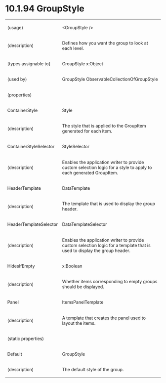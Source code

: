 <html dir="LTR" xmlns:mshelp="http://msdn.microsoft.com/mshelp" xmlns:ddue="http://ddue.schemas.microsoft.com/authoring/2003/5" xmlns:xlink="http://www.w3.org/1999/xlink" xmlns:tool="http://www.microsoft.com/tooltip"><body><input type="hidden" id="userDataCache" class="userDataStyle"><input type="hidden" id="hiddenScrollOffset"><img id="dropDownImage" style="display:none; height:0; width:0;" src="../local/drpdown.gif"><img id="dropDownHoverImage" style="display:none; height:0; width:0;" src="../local/drpdown_orange.gif"><img id="collapseImage" style="display:none; height:0; width:0;" src="../local/collapse.gif"><img id="expandImage" style="display:none; height:0; width:0;" src="../local/exp.gif"><img id="collapseAllImage" style="display:none; height:0; width:0;" src="../local/collall.gif"><img id="expandAllImage" style="display:none; height:0; width:0;" src="../local/expall.gif"><img id="copyImage" style="display:none; height:0; width:0;" src="../local/copycode.gif"><img id="copyHoverImage" style="display:none; height:0; width:0;" src="../local/copycodeHighlight.gif"><div id="header"><h1 class="heading">10.1.94 GroupStyle</h1></div><div id="mainSection"><div id="mainBody"><div id="allHistory" class="saveHistory" onsave="saveAll()" onload="loadAll()"></div>
			<div id="sectionSection0" class="section" name="collapseableSection"><content xmlns="http://ddue.schemas.microsoft.com/authoring/2003/5" xmlns:wsd="http://wsdev.schemas.microsoft.com/authoring/2008/2" xmlns:msxsl="urn:schemas-microsoft-com:xslt" xmlns:script="urn:script" xmlns:build="urn:build">
				</content></div><div id="sectionSection1" class="section" name="collapseableSection"><content xmlns="http://ddue.schemas.microsoft.com/authoring/2003/5" xmlns:wsd="http://wsdev.schemas.microsoft.com/authoring/2008/2" xmlns:msxsl="urn:schemas-microsoft-com:xslt" xmlns:script="urn:script" xmlns:build="urn:build">
					<p xmlns=""><b></b></p><table class="ProtocolAuthoredTable" xmlns=""><tr>
								<td>
									<p>(usage)</p>
								</td>
								<td>
									<p>&lt;GroupStyle /&gt;</p>
								</td>
							</tr><tr>
							<td>
								<p>(description)</p>
							</td>
							<td>
								<p>Defines how you want the group to look at each level.</p>
							</td>
						</tr><tr>
							<td>
								<p>[types assignable to]</p>
							</td>
							<td>
								<p>GroupStyle x:Object</p>
							</td>
						</tr><tr>
							<td>
								<p>(used by)</p>
							</td>
							<td>
								<p>GroupStyle ObservableCollectionOfGroupStyle</p>
							</td>
						</tr><tr>
							<td>
								<p>(properties)</p>
							</td>
							<td>
							</td>
						</tr><tr>
							<td>
								<p>ContainerStyle</p>
							</td>
							<td>
								<p>Style</p>
							</td>
						</tr><tr>
							<td>
								<p>(description)</p>
							</td>
							<td>
								<p>The style that is applied to the GroupItem generated for each item.</p>
							</td>
						</tr><tr>
							<td>
								<p>ContainerStyleSelector</p>
							</td>
							<td>
								<p>StyleSelector</p>
							</td>
						</tr><tr>
							<td>
								<p>(description)</p>
							</td>
							<td>
								<p>Enables the application writer to provide custom selection logic for a style to apply to each generated GroupItem.</p>
							</td>
						</tr><tr>
							<td>
								<p>HeaderTemplate</p>
							</td>
							<td>
								<p>DataTemplate</p>
							</td>
						</tr><tr>
							<td>
								<p>(description)</p>
							</td>
							<td>
								<p>The template that is used to display the group header.</p>
							</td>
						</tr><tr>
							<td>
								<p>HeaderTemplateSelector</p>
							</td>
							<td>
								<p>DataTemplateSelector</p>
							</td>
						</tr><tr>
							<td>
								<p>(description)</p>
							</td>
							<td>
								<p>Enables the application writer to provide custom selection logic for a template that is used to display the group header.</p>
							</td>
						</tr><tr>
							<td>
								<p>HidesIfEmpty</p>
							</td>
							<td>
								<p>x:Boolean</p>
							</td>
						</tr><tr>
							<td>
								<p>(description)</p>
							</td>
							<td>
								<p>Whether items corresponding to empty groups should be displayed.</p>
							</td>
						</tr><tr>
							<td>
								<p>Panel</p>
							</td>
							<td>
								<p>ItemsPanelTemplate</p>
							</td>
						</tr><tr>
							<td>
								<p>(description)</p>
							</td>
							<td>
								<p>A template that creates the panel used to layout the items.</p>
							</td>
						</tr><tr>
							<td>
								<p>(static properties)</p>
							</td>
							<td>
							</td>
						</tr><tr>
							<td>
								<p>Default</p>
							</td>
							<td>
								<p>GroupStyle</p>
							</td>
						</tr><tr>
							<td>
								<p>(description)</p>
							</td>
							<td>
								<p>The default style of the group.</p>
							</td>
						</tr></table>
				</content></div><!--[if gte IE 5]>
			<tool:tip element="languageFilterToolTip" avoidmouse="false"/>
		<![endif]--></div><a name="feedback"></a><span></span></div></body></html>